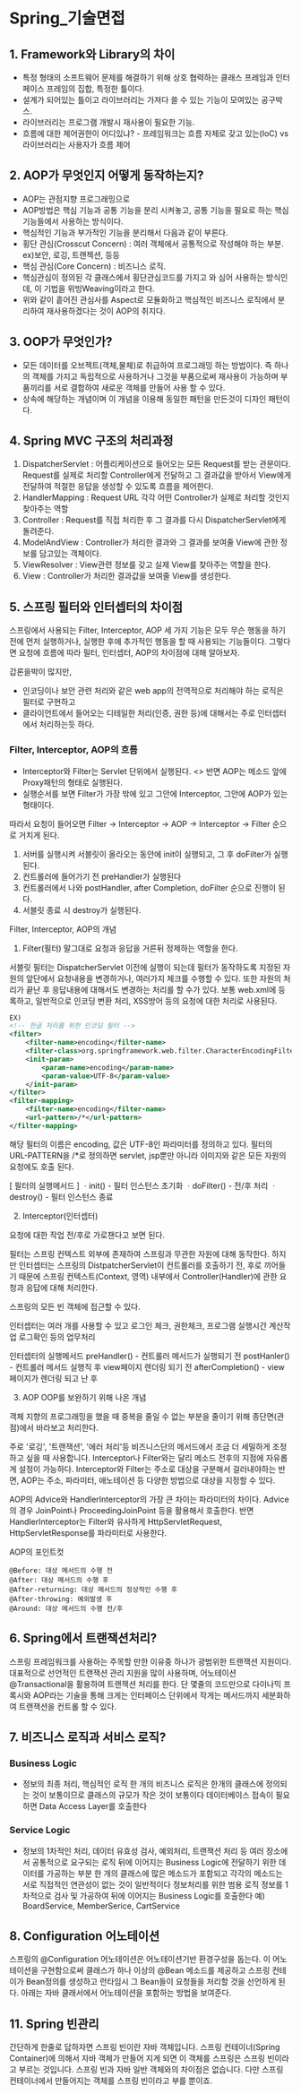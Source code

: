 # Spring_기술면접

## 1. Framework와 Library의 차이
- 특정 형태의 소프트웨어 문제를 해결하기 위해 상호 협력하는 클래스 프레임과 인터페이스 프레임의 집합, 특정한 틀이다.
- 설계가 되어있는 틀이고 라이브러리는 가져다 쓸 수 있는 기능이 모여있는 공구박스.
- 라이브러리는 프로그램 개발시 재사용이 필요한 기능.
- 흐름에 대한 제어권한이 어디있냐? - 프레임워크는 흐름 자체로 갖고 있는(IoC) vs 라이브러리는 사용자가 흐름 제어

## 2. AOP가 무엇인지 어떻게 동작하는지?
- AOP는 관점지향 프로그래밍으로
- AOP방법은 핵심 기능과 공통 기능을 분리 시켜놓고, 공통 기능을 필요로 하는 핵심 기능들에서 사용하는 방식이다.
- 핵심적인 기능과 부가적인 기능을 분리해서 다음과 같이 부른다.
- 횡단 관심(Crosscut Concern) : 여러 객체에서 공통적으로 작성해야 하는 부분. ex)보안, 로깅, 트랜젝션, 등등 
- 핵심 관심(Core Concern) : 비즈니스 로직.
- 핵심관심이 정의된 각 클래스에서 횡단관심코드를 가지고 와 심어 사용하는 방식인데, 이 기법을 위빙Weaving이라고 한다.
- 위와 같이 흩어진 관심사를 Aspect로 모듈화하고 핵심적인 비즈니스 로직에서 분리하여 재사용하겠다는 것이 AOP의 취지다.

## 3. OOP가 무엇인가?
- 모든 데이터를 오브젝트(객체,물체)로 취급하여 프로그래밍 하는 방법이다. 즉  하나의 객체를 가지고 독립적으로 사용하거나 그것을 부품으로써 재사용이 가능하며 부품끼리를 서로 결합하여 새로운 객체를 만들어 사용 할 수 있다.
- 상속에 해당하는 개념이며 이 개념을 이용해 동일한 패턴을 만든것이 디자인 패턴이다.

## 4. Spring MVC 구조의 처리과정
1) DispatcherServlet : 어플리케이션으로 들어오는 모든 Request를 받는 관문이다. Request를 실제로 처리할 Controller에게 전달하고 그 결과값을 받아서 View에게 전달하여 적절한 응답을 생성할 수 있도록 흐름을 제어한다.
2) HandlerMapping : Request URL 각각 어떤 Controller가 실제로 처리할 것인지 찾아주는 역할
3) Controller : Request를 직접 처리한 후 그 결과를 다시 DispatcherServlet에게 돌려준다.
4) ModelAndView : Controller가 처리한 결과와 그 결과를 보여줄 View에 관한 정보를 담고있는 객체이다.
5) ViewResolver : View관련 정보를 갖고 실제 View를 찾아주는 역할을 한다.
6) View : Controller가 처리한 결과값을 보여줄 View를 생성한다.

## 5. 스프링 필터와 인터셉터의 차이점
스프링에서 사용되는 Filter, Interceptor, AOP 세 가지 기능은 모두 무슨 행동을 하기전에 먼저 실행하거나, 실행한 후에 추가적인 행동을 할 때 사용되는 기능들이다.
그렇다면 요청에 흐름에 따라 필터, 인터셉터, AOP의 차이점에 대해 알아보자.

갑론을박이 많지만, 
- 인코딩이나 보안 관련 처리와 같은 web app의 전역적으로 처리해야 하는 로직은 필터로 구현하고 
- 클라이언트에서 들어오는 디테일한 처리(인증, 권한 등)에 대해서는 주로 인터셉터에서 처리하는듯 하다.

### Filter, Interceptor, AOP의 흐름

- Interceptor와 Filter는 Servlet 단위에서 실행된다. <> 반면 AOP는 메소드 앞에 Proxy패턴의 형태로 실행된다.
- 실행순서를 보면 Filter가 가장 밖에 있고 그안에 Interceptor, 그안에 AOP가 있는 형태이다.

따라서 요청이 들어오면 Filter → Interceptor → AOP → Interceptor → Filter 순으로 거치게 된다.

1. 서버를 실행시켜 서블릿이 올라오는 동안에 init이 실행되고, 그 후 doFilter가 실행된다. 
2. 컨트롤러에 들어가기 전 preHandler가 실행된다
3. 컨트롤러에서 나와 postHandler, after Completion, doFilter 순으로 진행이 된다.
4. 서블릿 종료 시 destroy가 실행된다.

Filter, Interceptor, AOP의 개념
1.  Filter(필터)
말그대로 요청과 응답을 거른뒤 정제하는 역할을 한다.

서블릿 필터는 DispatcherServlet 이전에 실행이 되는데 필터가 동작하도록 지정된 자원의 앞단에서 요청내용을 변경하거나,  여러가지 체크를 수행할 수 있다.
또한 자원의 처리가 끝난 후 응답내용에 대해서도 변경하는 처리를 할 수가 있다.
보통 web.xml에 등록하고, 일반적으로 인코딩 변환 처리, XSS방어 등의 요청에 대한 처리로 사용된다.

```xml
EX)
<!-- 한글 처리를 위한 인코딩 필터 -->
<filter>
    <filter-name>encoding</filter-name>
    <filter-class>org.springframework.web.filter.CharacterEncodingFilter</filter-class>
    <init-param>
        <param-name>encoding</param-name>
        <param-value>UTF-8</param-value>
    </init-param>
</filter>
<filter-mapping>
    <filter-name>encoding</filter-name>
    <url-pattern>/*</url-pattern>
</filter-mapping>
```

해당 필터의 이름은 encoding, 값은 UTF-8인 파라미터를 정의하고 있다. 
필터의 URL-PATTERN을 /*로 정의하면 servlet, jsp뿐만 아니라 이미지와 같은 모든 자원의 요청에도 호출 된다.

[ 필터의 실행메서드 ]
ㆍinit() - 필터 인스턴스 초기화
ㆍdoFilter() - 전/후 처리
ㆍdestroy() - 필터 인스턴스 종료


2. Interceptor(인터셉터)

요청에 대한 작업 전/후로 가로챈다고 보면 된다.

필터는 스프링 컨텍스트 외부에 존재하여 스프링과 무관한 자원에 대해 동작한다. 
하지만 인터셉터는 스프링의 DistpatcherServlet이 컨트롤러를 호출하기 전, 후로 끼어들기 때문에 스프링 컨텍스트(Context, 영역) 내부에서 Controller(Handler)에 관한 요청과 응답에 대해 처리한다.

스프링의 모든 빈 객체에 접근할 수 있다.

인터셉터는 여러 개를 사용할 수 있고 로그인 체크, 권한체크, 프로그램 실행시간 계산작업 로그확인 등의 업무처리

인터셉터의 실행메서드
preHandler() - 컨트롤러 메서드가 실행되기 전
postHanler() - 컨트롤러 메서드 실행직 후 view페이지 렌더링 되기 전
afterCompletion() - view페이지가 렌더링 되고 난 후

3. AOP
OOP를 보완하기 위해 나온 개념 

객체 지향의 프로그래밍을 했을 때 중복을 줄일 수 없는 부분을 줄이기 위해 종단면(관점)에서 바라보고 처리한다.

주로 '로깅', '트랜잭션', '에러 처리'등 비즈니스단의 메서드에서 조금 더 세밀하게 조정하고 싶을 때 사용합니다.
Interceptor나 Filter와는 달리 메소드 전후의 지점에 자유롭게 설정이 가능하다.
Interceptor와 Filter는 주소로 대상을 구분해서 걸러내야하는 반면, AOP는 주소, 파라미터, 애노테이션 등 다양한 방법으로 대상을 지정할 수 있다.

AOP의 Advice와 HandlerInterceptor의 가장 큰 차이는 파라미터의 차이다.
Advice의 경우 JoinPoint나 ProceedingJoinPoint 등을 활용해서 호출한다.
반면 HandlerInterceptor는 Filter와 유사하게 HttpServletRequest, HttpServletResponse를 파라미터로 사용한다.

AOP의 포인트컷
```
@Before: 대상 메서드의 수행 전
@After: 대상 메서드의 수행 후
@After-returning: 대상 메서드의 정상적인 수행 후
@After-throwing: 예외발생 후
@Around: 대상 메서드의 수행 전/후
```

## 6. Spring에서 트랜잭션처리?
스프링 프레임워크를 사용하는 주목할 만한 이유중 하나가 광범위한 트랜잭션 지원이다. 
대표적으로 선언적인 트랜잭션 관리 지원을 많이 사용하며, 
어노테이션 @Transactional을 활용하여 트랜잭션 처리를 한다. 단 몇줄의 코드만으로 다이나믹 프록시와 AOP라는 기술을 통해 크게는 인터페이스 단위에서 작게는 메서드까지 세분화하여 트랜잭션을 컨트롤 할 수 있다.

## 7. 비즈니스 로직과 서비스 로직?
### Business Logic
- 정보의 최종 처리, 핵심적인 로직
한 개의 비즈니스 로직은 한개의 클래스에 정의되는 것이 보통이므로 클래스의 규모가 작은 것이 보통이다
데이터베이스 접속이 필요하면 Data Access Layer를 호출한다

### Service Logic
- 정보의 1차적인 처리, 데이터 유효성 검사, 예외처리, 트랜잭션 처리 등 여러 장소에서 공통적으로 요구되는 로직
뒤에 이어지는 Business Logic에 전달하기 위한 데이터를 가공하는 부분
한 개의 클래스에 많은 메소드가 포함되고 각각의 메소드는 서로 직접적인 연관성이 없는 것이 일반적이다
정보처리를 위한 범용 로직
정보를 1차적으로 검사 및 가공하여 뒤에 이어지는 Business Logic를 호출한다
예) BoardService, MemberSerice, CartService


## 8. Configuration 어노테이션
스프링의 @Configuration 어노테이션은 어노테이션기반 환경구성을 돕는다. 이 어노테이션을 구현함으로써 클래스가 하나 이상의 @Bean 메소드를 제공하고 스프링 컨테이가 Bean정의를 생성하고 런타임시 그 Bean들이 요청들을 처리할 것을 선언하게 된다. 아래는 자바 클래서에서 어노테이션을 포함하는 방법을 보여준다.

## 11. Spring 빈관리
간단하게 한줄로 답하자면 스프링 빈이란 자바 객체입니다.
스프링 컨테이너(Spring Container)에 의해서 자바 객체가 만들어 지게 되면 이 객체를 스프링은 스프링 빈이라고 부르는 것입니다.
스프링 빈과 자바 일반 객체와의 차이점은 없습니다. 다만 스프링 컨테이너에서 만들어지는 객체를 스프링 빈이라고 부를 뿐이죠.
